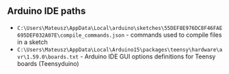 ## Arduino IDE paths
- `C:\Users\Mateusz\AppData\Local\arduino\sketches\55DEF8E976DC8F46FAE695DEF032A07E\compile_commands.json` - commands used to compile files in a sketch
- `C:\Users\Mateusz\AppData\Local\Arduino15\packages\teensy\hardware\avr\1.59.0\boards.txt` - Arduino IDE GUI options definitions for Teensy boards (Teensyduino)